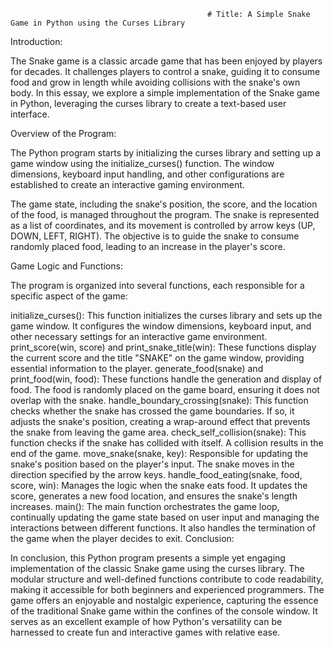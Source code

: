                                                 # Title: A Simple Snake Game in Python using the Curses Library

Introduction:

The Snake game is a classic arcade game that has been enjoyed by players for decades. It challenges players to control a snake, guiding it to consume food and grow in length while avoiding collisions with the snake's own body. In this essay, we explore a simple implementation of the Snake game in Python, leveraging the curses library to create a text-based user interface.

Overview of the Program:

The Python program starts by initializing the curses library and setting up a game window using the initialize_curses() function. The window dimensions, keyboard input handling, and other configurations are established to create an interactive gaming environment.

The game state, including the snake's position, the score, and the location of the food, is managed throughout the program. The snake is represented as a list of coordinates, and its movement is controlled by arrow keys (UP, DOWN, LEFT, RIGHT). The objective is to guide the snake to consume randomly placed food, leading to an increase in the player's score.

Game Logic and Functions:

The program is organized into several functions, each responsible for a specific aspect of the game:

initialize_curses(): This function initializes the curses library and sets up the game window. It configures the window dimensions, keyboard input, and other necessary settings for an interactive game environment.
print_score(win, score) and print_snake_title(win): These functions display the current score and the title "SNAKE" on the game window, providing essential information to the player.
generate_food(snake) and print_food(win, food): These functions handle the generation and display of food. The food is randomly placed on the game board, ensuring it does not overlap with the snake.
handle_boundary_crossing(snake): This function checks whether the snake has crossed the game boundaries. If so, it adjusts the snake's position, creating a wrap-around effect that prevents the snake from leaving the game area.
check_self_collision(snake): This function checks if the snake has collided with itself. A collision results in the end of the game.
move_snake(snake, key): Responsible for updating the snake's position based on the player's input. The snake moves in the direction specified by the arrow keys.
handle_food_eating(snake, food, score, win): Manages the logic when the snake eats food. It updates the score, generates a new food location, and ensures the snake's length increases.
main(): The main function orchestrates the game loop, continually updating the game state based on user input and managing the interactions between different functions. It also handles the termination of the game when the player decides to exit.
Conclusion:

In conclusion, this Python program presents a simple yet engaging implementation of the classic Snake game using the curses library. The modular structure and well-defined functions contribute to code readability, making it accessible for both beginners and experienced programmers. The game offers an enjoyable and nostalgic experience, capturing the essence of the traditional Snake game within the confines of the console window. It serves as an excellent example of how Python's versatility can be harnessed to create fun and interactive games with relative ease.
